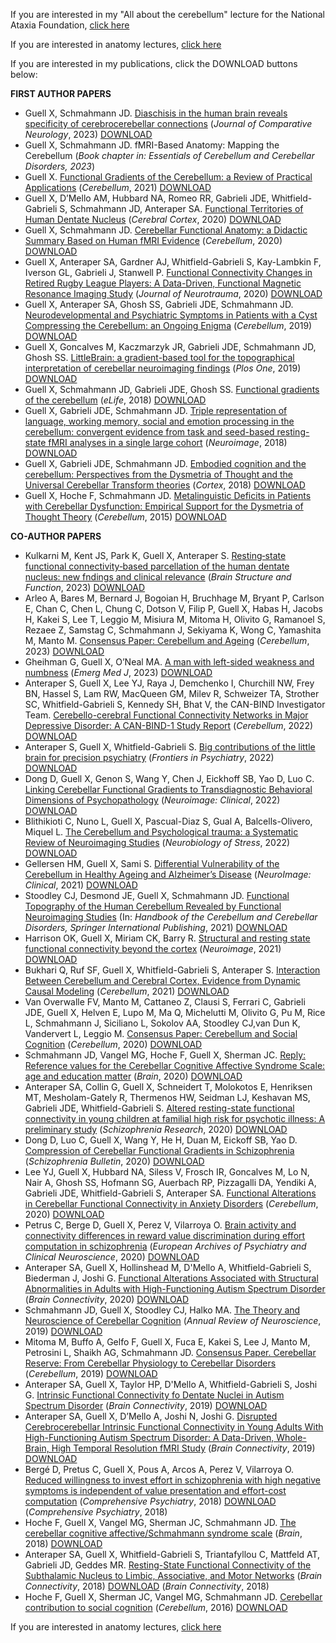 If you are interested in my "All about the cerebellum" lecture for the National Ataxia Foundation, [click here](https://www.youtube.com/watch?v=pr3woK4pmj0)

If you are interested in anatomy lectures, [click here](https://www.dropbox.com/scl/fo/91fgtqh4lg4p4o77i7brk/h?rlkey=jbp1g0w8isa9obvnhhxhrxhhu&dl=0)

If you are interested in my publications, click the DOWNLOAD buttons below:

**FIRST AUTHOR PAPERS**
- Guell X, Schmahmann JD. [Diaschisis in the human brain reveals specificity of cerebrocerebellar connections](https://www.dropbox.com/scl/fi/8pb4ffxktgos0x9qdi2u7/2023-Diaschisis-in-the-human-brain-reveals-specificity-of-cerebrocerebellar-connections.pdf?rlkey=dhzvygfc0dm30t05q719am89r&dl=0) (*Journal of Comparative Neurology*, 2023) [DOWNLOAD](https://www.dropbox.com/scl/fi/8pb4ffxktgos0x9qdi2u7/2023-Diaschisis-in-the-human-brain-reveals-specificity-of-cerebrocerebellar-connections.pdf?rlkey=dhzvygfc0dm30t05q719am89r&dl=0)
- Guell X, Schmahmann JD. fMRI-Based Anatomy: Mapping the Cerebellum (*Book chapter in: Essentials of Cerebellum and Cerebellar Disorders, 2023*)
- Guell X. [Functional Gradients of the Cerebellum: a Review of Practical Applications](https://www.dropbox.com/s/peg1wvdjrgltmom/2021%20Functional%20Gradients%20of%20the%20Cerebellum%20a%20Review%20of%20Practical%20Applications.pdf?dl=0) (*Cerebellum*, 2021) [DOWNLOAD](https://www.dropbox.com/s/peg1wvdjrgltmom/2021%20Functional%20Gradients%20of%20the%20Cerebellum%20a%20Review%20of%20Practical%20Applications.pdf?dl=0)
- Guell X, D’Mello AM, Hubbard NA, Romeo RR, Gabrieli JDE, Whitfield-Gabrieli S, Schmahmann JD, Anteraper SA. [Functional Territories of Human Dentate Nucleus](https://www.dropbox.com/s/q9x9tnw2mx59snh/2020%20Functional%20territories%20of%20human%20dentate%20nucleus.pdf?dl=0) (*Cerebral Cortex*, 2020) [DOWNLOAD](https://www.dropbox.com/s/q9x9tnw2mx59snh/2020%20Functional%20territories%20of%20human%20dentate%20nucleus.pdf?dl=0)
- Guell X, Schmahmann JD. [Cerebellar Functional Anatomy: a Didactic Summary Based on Human fMRI Evidence](https://www.dropbox.com/s/ur79le1np9ggahx/2020%20Cerebellar%20Functional%20Anatomy%20a%20Didactic%20Summary.pdf?dl=0) (*Cerebellum*, 2020) [DOWNLOAD](https://www.dropbox.com/s/ur79le1np9ggahx/2020%20Cerebellar%20Functional%20Anatomy%20a%20Didactic%20Summary.pdf?dl=0)
- Guell X, Anteraper SA, Gardner AJ, Whitfield-Gabrieli S, Kay-Lambkin F, Iverson GL, Gabrieli J, Stanwell P. [Functional Connectivity Changes in Retired Rugby League Players: A Data-Driven, Functional Magnetic Resonance Imaging Study](https://www.dropbox.com/s/rrb7b8997ep3sf5/2020%20Functional%20Connectivity%20Changes%20in%20Retired%20Rugby%20League%20Players.pdf?dl=0) (*Journal of Neurotrauma*, 2020) [DOWNLOAD](https://www.dropbox.com/s/rrb7b8997ep3sf5/2020%20Functional%20Connectivity%20Changes%20in%20Retired%20Rugby%20League%20Players.pdf?dl=0)
- Guell X, Anteraper SA, Ghosh SS, Gabrieli JDE, Schmahmann JD. [Neurodevelopmental and Psychiatric Symptoms in Patients with a Cyst Compressing the Cerebellum: an Ongoing Enigma](https://www.dropbox.com/s/2olwdr5wr6vhupw/2019%20Neurodevelopmental%20and%20psychiatric%20symptoms%20in%20patients%20with%20a%20cyst%20compressing%20the%20cerebellum.pdf?dl=0) (*Cerebellum*, 2019) [DOWNLOAD](https://www.dropbox.com/s/2olwdr5wr6vhupw/2019%20Neurodevelopmental%20and%20psychiatric%20symptoms%20in%20patients%20with%20a%20cyst%20compressing%20the%20cerebellum.pdf?dl=0)
- Guell X, Goncalves M, Kaczmarzyk JR, Gabrieli JDE, Schmahmann JD, Ghosh SS. [LittleBrain: a gradient-based tool for the topographical interpretation of cerebellar neuroimaging findings](https://www.dropbox.com/s/pcn37yvlggrd8ie/2019%20LittleBrain.pdf?dl=0) (*Plos One*, 2019) [DOWNLOAD](https://www.dropbox.com/s/pcn37yvlggrd8ie/2019%20LittleBrain.pdf?dl=0)
- Guell X, Schmahmann JD, Gabrieli JDE, Ghosh SS. [Functional gradients of the cerebellum](https://www.dropbox.com/s/bflposmq52jq8pp/2018%20Functional%20gradients%20of%20the%20cerebellum.pdf?dl=0) (*eLife*, 2018) [DOWNLOAD](https://www.dropbox.com/s/bflposmq52jq8pp/2018%20Functional%20gradients%20of%20the%20cerebellum.pdf?dl=0)
- Guell X, Gabrieli JDE, Schmahmann JD. [Triple representation of language, working memory, social and emotion processing in the cerebellum: convergent evidence from task and seed-based resting-state fMRI analyses in a single large cohort](https://www.dropbox.com/s/3dj7itva6zmyojz/2018%20Triple%20representation%20of%20language%20working%20memory%20social%20and%20emotion%20processing%20in%20the%20cerebellum%20-%20Copy.pdf?dl=0) (*Neuroimage*, 2018) [DOWNLOAD](https://www.dropbox.com/s/3dj7itva6zmyojz/2018%20Triple%20representation%20of%20language%20working%20memory%20social%20and%20emotion%20processing%20in%20the%20cerebellum%20-%20Copy.pdf?dl=0)
- Guell X, Gabrieli JDE, Schmahmann JD. [Embodied cognition and the cerebellum: Perspectives from the Dysmetria of Thought and the Universal Cerebellar Transform theories](https://www.dropbox.com/s/0fnsjl7vu3jak1q/2018%20Embodied%20cognition%20and%20the%20cerebellum.pdf?dl=0) (*Cortex*, 2018) [DOWNLOAD](https://www.dropbox.com/s/0fnsjl7vu3jak1q/2018%20Embodied%20cognition%20and%20the%20cerebellum.pdf?dl=0)
- Guell X, Hoche F, Schmahmann JD. [Metalinguistic Deficits in Patients with Cerebellar Dysfunction: Empirical Support for the Dysmetria of Thought Theory](https://www.dropbox.com/s/gl1iwpgsi5m4eaj/2015%20Metalinguistic%20deficits%20in%20patients%20with%20cerebellar%20dysfunction.pdf?dl=0) (*Cerebellum*, 2015) [DOWNLOAD](https://www.dropbox.com/s/gl1iwpgsi5m4eaj/2015%20Metalinguistic%20deficits%20in%20patients%20with%20cerebellar%20dysfunction.pdf?dl=0)

**CO-AUTHOR PAPERS**
- Kulkarni M, Kent JS, Park K, Guell X, Anteraper S. [Resting‑state functional connectivity‑based parcellation of the human dentate nucleus: new fndings and clinical relevance](https://www.dropbox.com/scl/fi/jfyh6qlvp80rizc9c0xlr/2023-Resting-state-functional-connectivity-based-parcellation-of-the-human-dentate-nucleus-New-findings-and-clinical-relevance.pdf?rlkey=wtzoyui4rl2xrc7ajn2gn9bhg&dl=0) (*Brain Structure and Function*, 2023) [DOWNLOAD](https://www.dropbox.com/scl/fi/jfyh6qlvp80rizc9c0xlr/2023-Resting-state-functional-connectivity-based-parcellation-of-the-human-dentate-nucleus-New-findings-and-clinical-relevance.pdf?rlkey=wtzoyui4rl2xrc7ajn2gn9bhg&dl=0)
- Arleo A, Bares M, Bernard J, Bogoian H, Bruchhage M, Bryant P, Carlson E, Chan C, Chen L, Chung C, Dotson V, Filip P, Guell X, Habas H, Jacobs H, Kakei S, Lee T, Leggio M, Misiura M, Mitoma H, Olivito G, Ramanoel S, Rezaee Z, Samstag C, Schmahmann J, Sekiyama K, Wong C, Yamashita M, Manto M. [Consensus Paper: Cerebellum and Ageing](https://www.dropbox.com/scl/fi/gaiq0xp8nheoprcdfhnoj/2023-Consensus-Paper-Cerebellum-and-Ageing.pdf?rlkey=94uwo623d47nbj59sakvhqbet&dl=0) (*Cerebellum*, 2023) [DOWNLOAD](https://www.dropbox.com/scl/fi/gaiq0xp8nheoprcdfhnoj/2023-Consensus-Paper-Cerebellum-and-Ageing.pdf?rlkey=94uwo623d47nbj59sakvhqbet&dl=0)
- Gheihman G, Guell X, O’Neal MA. [A man with left-sided weakness
and numbness](https://www.dropbox.com/s/nzcdlu0jkluuue8/2023%20A%20man%20with%20left%20sided%20weakness%20and%20numbness.pdf?dl=0) (*Emerg Med J*, 2023) [DOWNLOAD](https://www.dropbox.com/s/nzcdlu0jkluuue8/2023%20A%20man%20with%20left%20sided%20weakness%20and%20numbness.pdf?dl=0)
- Anteraper S, Guell X, Lee YJ, Raya J, Demchenko I, Churchill NW, Frey BN, Hassel S, Lam RW, MacQueen GM, Milev R, Schweizer TA, Strother SC, Whitfield-Gabrieli S, Kennedy SH, Bhat V, the CAN-BIND Investigator Team. [Cerebello-cerebral Functional Connectivity Networks in Major Depressive Disorder: A CAN-BIND-1 Study Report](https://www.dropbox.com/s/y489vsvtre2cj5d/2022%20Cerebello%E2%80%90cerebral%20Functional%20Connectivity%20Networks%20in%20Major%20Depressive%20Disorder.pdf?dl=0) (*Cerebellum*, 2022) [DOWNLOAD](https://www.dropbox.com/s/y489vsvtre2cj5d/2022%20Cerebello%E2%80%90cerebral%20Functional%20Connectivity%20Networks%20in%20Major%20Depressive%20Disorder.pdf?dl=0)
- Anteraper S, Guell X, Whitfield-Gabrieli S. [Big contributions of the little brain for precision psychiatry](https://www.dropbox.com/s/ssqsk9qxkjzbiq7/2022%20Big%20Contributions%20of%20the%20Little%20Brain%20for%20Precision%20Psychiatry.pdf?dl=0) (*Frontiers in Psychiatry*, 2022) [DOWNLOAD](https://www.dropbox.com/s/ssqsk9qxkjzbiq7/2022%20Big%20Contributions%20of%20the%20Little%20Brain%20for%20Precision%20Psychiatry.pdf?dl=0)
- Dong D, Guell X, Genon S, Wang Y, Chen J, Eickhoff SB, Yao D, Luo C. [Linking Cerebellar Functional Gradients to Transdiagnostic Behavioral Dimensions of Psychopathology](https://www.dropbox.com/s/n5t2lzauybw0duz/2022%20Linking%20Cerebellar%20Functional%20Gradients%20to%20Transdiagnostic%20Behavioral%20Dimensions%20of%20Psychopathology.pdf?dl=0) (*Neuroimage: Clinical*, 2022) [DOWNLOAD](https://www.dropbox.com/s/n5t2lzauybw0duz/2022%20Linking%20Cerebellar%20Functional%20Gradients%20to%20Transdiagnostic%20Behavioral%20Dimensions%20of%20Psychopathology.pdf?dl=0)
- Blithikioti C, Nuno L, Guell X, Pascual-Diaz S, Gual A, Balcells-Olivero, Miquel L. [The Cerebellum and Psychological trauma: a Systematic Review of Neuroimaging Studies](https://www.dropbox.com/s/ei4r43ehmos8u8f/2022%20The%20Cerebellum%20and%20Psychological%20Trauma.pdf?dl=0) (*Neurobiology of Stress*, 2022) [DOWNLOAD](https://www.dropbox.com/s/ei4r43ehmos8u8f/2022%20The%20Cerebellum%20and%20Psychological%20Trauma.pdf?dl=0)
- Gellersen HM, Guell X, Sami S. [Differential Vulnerability of the Cerebellum in Healthy Ageing and Alzheimer’s Disease](https://www.dropbox.com/s/ptm1rvoka9sfq46/2021%20Differential%20vulnerability%20of%20the%20cerebellum%20in%20healthy%20ageing%20and%20Alzheimer%20disease.pdf?dl=0) (*NeuroImage: Clinical*, 2021) [DOWNLOAD](https://www.dropbox.com/s/ptm1rvoka9sfq46/2021%20Differential%20vulnerability%20of%20the%20cerebellum%20in%20healthy%20ageing%20and%20Alzheimer%20disease.pdf?dl=0)
- Stoodley CJ, Desmond JE, Guell X, Schmahmann JD. [Functional Topography of the Human Cerebellum Revealed by Functional Neuroimaging Studies](https://www.dropbox.com/s/75pej4x815j8bs9/2021%20Functional%20Topography%20of%20the%20Human%20Cerebellum%20Revealed%20by%20Functional%20Neuroimaging%20Studies.pdf?dl=0) (In: *Handbook of the Cerebellum and Cerebellar Disorders, Springer International Publishing*, 2021) [DOWNLOAD](https://www.dropbox.com/s/75pej4x815j8bs9/2021%20Functional%20Topography%20of%20the%20Human%20Cerebellum%20Revealed%20by%20Functional%20Neuroimaging%20Studies.pdf?dl=0)
- Harrison OK, Guell X, Miriam CK, Barry R. [Structural and resting state functional connectivity beyond the cortex](https://www.dropbox.com/s/wqdk51rlr6vtwy3/2021%20Structural%20and%20resting%20state%20functional%20connectivity%20beyond%20the%20cortex.pdf?dl=0) (*Neuroimage*, 2021) [DOWNLOAD](https://www.dropbox.com/s/wqdk51rlr6vtwy3/2021%20Structural%20and%20resting%20state%20functional%20connectivity%20beyond%20the%20cortex.pdf?dl=0)
- Bukhari Q, Ruf SF, Guell X, Whitfield-Gabrieli S, Anteraper S. [Interaction Between Cerebellum and Cerebral Cortex, Evidence from Dynamic Causal Modeling](https://www.dropbox.com/s/4f25kosfet4dg33/2021%20Interaction%20Between%20Cerebellum%20and%20Cerebral%20Cortex%20Evidence%20from%20Dynamic%20Causal%20Modeling.pdf?dl=0) (*Cerebellum*, 2021) [DOWNLOAD](https://www.dropbox.com/s/4f25kosfet4dg33/2021%20Interaction%20Between%20Cerebellum%20and%20Cerebral%20Cortex%20Evidence%20from%20Dynamic%20Causal%20Modeling.pdf?dl=0)
- Van Overwalle FV, Manto M, Cattaneo Z, Clausi S, Ferrari C, Gabrieli JDE, Guell X, Helven E, Lupo M, Ma Q, Michelutti M, Olivito G, Pu M, Rice L, Schmahmann J, Siciliano L, Sokolov AA, Stoodley CJ,van Dun K, Vandervert L, Leggio M. [Consensus Paper: Cerebellum and Social Cognition](https://www.dropbox.com/s/8hlaigafc157kja/2020%20Consensus%20Paper%20Cerebellum%20and%20Social%20Cognition.pdf?dl=0) (*Cerebellum*, 2020) [DOWNLOAD](https://www.dropbox.com/s/8hlaigafc157kja/2020%20Consensus%20Paper%20Cerebellum%20and%20Social%20Cognition.pdf?dl=0)
- Schmahmann JD, Vangel MG, Hoche F, Guell X, Sherman JC. [Reply: Reference values for the Cerebellar Cognitive Affective Syndrome Scale: age and education matter](https://www.dropbox.com/s/p6vyecymxlei1jk/2020%20Reply%20Reference%20Values%20for%20the%20Cerebellar%20Cognitive%20Affective%20Syndrome%20Scale.pdf?dl=0) (*Brain*, 2020) [DOWNLOAD](https://www.dropbox.com/s/p6vyecymxlei1jk/2020%20Reply%20Reference%20Values%20for%20the%20Cerebellar%20Cognitive%20Affective%20Syndrome%20Scale.pdf?dl=0)
- Anteraper SA, Collin G, Guell X, Schneidert T, Molokotos E, Henriksen MT, Mesholam-Gately R, Thermenos HW, Seidman LJ, Keshavan MS, Gabrieli JDE, Whitfield-Gabrieli S. [Altered resting-state functional connectivity in young children at familial high risk for psychotic illness: A preliminary study](https://www.dropbox.com/s/is68vjt5ja6k0lv/2020%20Altered%20resting-state%20functional%20connectivity%20in%20high%20risk%20for%20psychotic%20illness.pdf?dl=0) (*Schizophrenia Research*, 2020) [DOWNLOAD](https://www.dropbox.com/s/is68vjt5ja6k0lv/2020%20Altered%20resting-state%20functional%20connectivity%20in%20high%20risk%20for%20psychotic%20illness.pdf?dl=0)
- Dong D, Luo C, Guell X, Wang Y, He H, Duan M, Eickoff SB, Yao D. [Compression of Cerebellar Functional Gradients in Schizophrenia](https://www.dropbox.com/s/f0f1i4c5e84t631/2020%20Compression%20of%20Cerebellar%20Functional%20Gradients%20in%20Schizophrenia.pdf?dl=0) (*Schizophrenia Bulletin*, 2020) [DOWNLOAD](https://www.dropbox.com/s/f0f1i4c5e84t631/2020%20Compression%20of%20Cerebellar%20Functional%20Gradients%20in%20Schizophrenia.pdf?dl=0)
- Lee YJ, Guell X, Hubbard NA, Siless V, Frosch IR, Goncalves M, Lo N, Nair A, Ghosh SS, Hofmann SG, Auerbach RP, Pizzagalli DA, Yendiki A, Gabrieli JDE, Whitfield-Gabrieli S, Anteraper SA. [Functional Alterations in Cerebellar Functional Connectivity
in Anxiety Disorders](https://www.dropbox.com/s/f59atunqcfl5dau/2020%20Functional%20Alterations%20in%20Cerebellar%20Functional%20Connectivity%20in%20Anxiety%20Disorders.pdf?dl=0) (*Cerebellum*, 2020) [DOWNLOAD](https://www.dropbox.com/s/f59atunqcfl5dau/2020%20Functional%20Alterations%20in%20Cerebellar%20Functional%20Connectivity%20in%20Anxiety%20Disorders.pdf?dl=0)
- Petrus C, Berge D, Guell X, Perez V, Vilarroya O. [Brain activity and connectivity differences in reward value discrimination during effort computation in schizophrenia](https://www.dropbox.com/s/yiq7d3h1pjnvror/2020%20Brain%20activity%20and%20connectivity%20diferences%20in%20reward%20value%20discrimination%20in%20schizophrenia.pdf?dl=0) (*European Archives of Psychiatry and Clinical Neuroscience*, 2020) [DOWNLOAD](https://www.dropbox.com/s/yiq7d3h1pjnvror/2020%20Brain%20activity%20and%20connectivity%20diferences%20in%20reward%20value%20discrimination%20in%20schizophrenia.pdf?dl=0)
- Anteraper SA, Guell X, Hollinshead M, D'Mello A, Whitfield-Gabrieli S, Biederman J, Joshi G. [Functional Alterations Associated with Structural Abnormalities in Adults with High-Functioning Autism Spectrum Disorder](https://www.dropbox.com/s/ismq2bbq1k1skc8/2020%20Functional%20alterations%20associated%20with%20structural%20abnormalities%20in%20ASD.pdf?dl=0) (*Brain Connectivity*, 2020) [DOWNLOAD](https://www.dropbox.com/s/ismq2bbq1k1skc8/2020%20Functional%20alterations%20associated%20with%20structural%20abnormalities%20in%20ASD.pdf?dl=0)
- Schmahmann JD, Guell X, Stoodley CJ, Halko MA. [The Theory and Neuroscience of Cerebellar Cognition](https://www.dropbox.com/s/wk4x32l4orynynm/2019%20The%20theory%20and%20neuroscience%20of%20cerebellar%20cognition.pdf?dl=0) (*Annual Review of Neuroscience*, 2019) [DOWNLOAD](https://www.dropbox.com/s/wk4x32l4orynynm/2019%20The%20theory%20and%20neuroscience%20of%20cerebellar%20cognition.pdf?dl=0)
- Mitoma M, Buffo A, Gelfo F, Guell X, Fuca E, Kakei S, Lee J, Manto M, Petrosini L, Shaikh AG, Schmahmann JD. [Consensus Paper. Cerebellar Reserve: From Cerebellar Physiology to Cerebellar Disorders](https://www.dropbox.com/s/tffwf2yi6g58t97/2019%20Cerebellar%20Reserve%20Consensus%20Paper.pdf?dl=0) (*Cerebellum*, 2019) [DOWNLOAD](https://www.dropbox.com/s/tffwf2yi6g58t97/2019%20Cerebellar%20Reserve%20Consensus%20Paper.pdf?dl=0)
- Anteraper SA, Guell X, Taylor HP, D'Mello A, Whitfield-Gabrieli S, Joshi G. [Intrinsic Functional Connectivity fo Dentate Nuclei in Autism Spectrum Disorder](https://www.dropbox.com/s/657hfrzbgckqtmx/2019%20Intrinsic%20Functional%20Connectivity%20of%20DN%20in%20ASD.pdf?dl=0) (*Brain Connectivity*, 2019) [DOWNLOAD](https://www.dropbox.com/s/657hfrzbgckqtmx/2019%20Intrinsic%20Functional%20Connectivity%20of%20DN%20in%20ASD.pdf?dl=0)
- Anteraper SA, Guell X, D’Mello A, Joshi N, Joshi G. [Disrupted Cerebrocerebellar Intrinsic Functional Connectivity in Young Adults With High-Functioning Autism Spectrum Disorder: A Data-Driven, Whole-Brain, High Temporal Resolution fMRI Study](https://www.dropbox.com/s/vktlbuyhcbbkglt/2019%20Disrupted%20Cerebro-cerebellar%20Functional%20Connectivity%20in%20ASD.pdf?dl=0) (*Brain Connectivity*, 2019) [DOWNLOAD](https://www.dropbox.com/s/vktlbuyhcbbkglt/2019%20Disrupted%20Cerebro-cerebellar%20Functional%20Connectivity%20in%20ASD.pdf?dl=0)
- Bergé D, Pretus C, Guell X, Pous A, Arcos A, Perez V, Vilarroya O. [Reduced willingness to invest effort in schizophrenia with high negative symptoms is independent of value presentation and effort-cost computation](https://www.dropbox.com/s/00s2bsek7mo2elj/2018%20Reduced%20willigness%20to%20invest%20effort%20in%20schizophrenia.pdf?dl=0) (*Comprehensive Psychiatry*, 2018) [DOWNLOAD](https://www.dropbox.com/s/00s2bsek7mo2elj/2018%20Reduced%20willigness%20to%20invest%20effort%20in%20schizophrenia.pdf?dl=0) (*Comprehensive Psychiatry*, 2018)
- Hoche F, Guell X, Vangel MG, Sherman JC, Schmahmann JD. [The cerebellar cognitive affective/Schmahmann syndrome scale](https://www.dropbox.com/s/1jl3911v46ynmgx/2018%20The%20cerebellar%20cognitive%20affective%20Schmahmann%20syndrome%20scale.pdf?dl=0) (*Brain*, 2018) [DOWNLOAD](https://www.dropbox.com/s/1jl3911v46ynmgx/2018%20The%20cerebellar%20cognitive%20affective%20Schmahmann%20syndrome%20scale.pdf?dl=0)
- Anteraper SA, Guell X, Whitfield-Gabrieli S, Triantafyllou C, Mattfeld AT, Gabrieli JD, Geddes MR. [Resting-State Functional Connectivity of the Subthalamic Nucleus to Limbic, Associative, and Motor Networks](https://www.dropbox.com/s/qxke2y9ab6sso1t/2018%20Resting-state%20connectivity%20of%20the%20subthalamic%20nucleus.pdf?dl=0) (*Brain Connectivity*, 2018) [DOWNLOAD](https://www.dropbox.com/s/qxke2y9ab6sso1t/2018%20Resting-state%20connectivity%20of%20the%20subthalamic%20nucleus.pdf?dl=0) (*Brain Connectivity*, 2018)
- Hoche F, Guell X, Sherman JC, Vangel MG, Schmahmann JD. [Cerebellar contribution to social cognition](https://www.dropbox.com/s/a954ex7nm844k1w/2016%20Cerebellar%20contribution%20to%20social%20cognition.pdf?dl=0) (*Cerebellum*, 2016) [DOWNLOAD](https://www.dropbox.com/s/a954ex7nm844k1w/2016%20Cerebellar%20contribution%20to%20social%20cognition.pdf?dl=0)



If you are interested in anatomy lectures, [click here](https://www.dropbox.com/scl/fo/91fgtqh4lg4p4o77i7brk/h?rlkey=jbp1g0w8isa9obvnhhxhrxhhu&dl=0)
